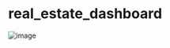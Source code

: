 # real\_estate\_dashboard

![image](http://github.com/real_estate_dashboard/master/real_estate_dashboard/dashboard_v1.png)
